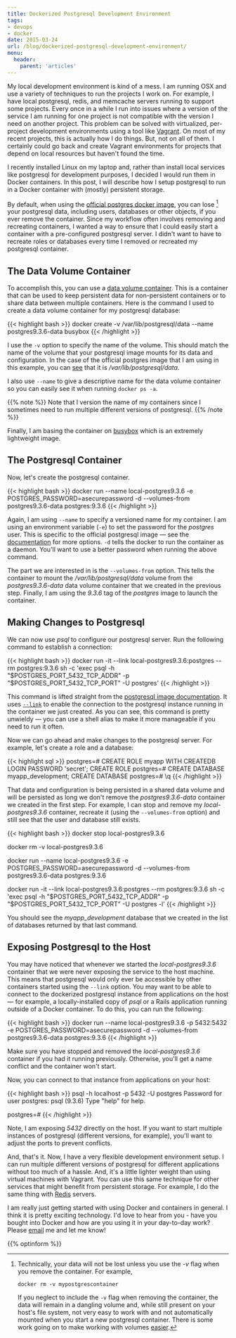 ```yaml
---
title: Dockerized Postgresql Development Environment
tags:
- devops
- docker
date: 2015-03-24
url: /blog/dockerized-postgresql-development-environment/
menu:
  header:
    parent: 'articles'
---
```


My local development environment is kind of a mess. I am running OSX and use a
variety of techniques to run the projects I work on. For example, I have local
postgresql, redis, and memcache servers running to support some projects. Every
once in a while I run into issues where a version of the service I am running
for one project is not compatible with the version I need on another project.
This problem can be solved with virtualized, per-project development
environments using a tool like
[Vagrant](https://www.vagrantup.com/). <!--more--> On most of my recent
projects, this is actually how I do things. But, not on all of them. I certainly
could go back and create Vagrant environments for projects that depend on local
resources but haven't found the time.

I recently installed Linux on my laptop and, rather than install local services
like postgresql for development purposes, I decided I would run them in Docker
containers. In this post, I will describe how I setup postgresql to run in a
Docker container with (mostly) persistent storage.

By default, when using the
[official postgres docker image](https://registry.hub.docker.com/_/postgres/),
you can lose [^1] your postgresql data, including users, databases or
other objects, if you ever remove the container. Since my workflow
often involves removing and recreating containers, I wanted a way to
ensure that I could easily start a container with a pre-configured
postgresql server. I didn't want to have to recreate roles or
databases every time I removed or recreated my postgresql container.

## The Data Volume Container

To accomplish this, you can use
a
[data volume container](https://docs.docker.com/engine/tutorials/dockervolumes/).
This is a container that can be used to keep persistent data for non-persistent
containers or to share data between multiple containers. Here is the command I
used to create a data volume container for my postgresql database:

{{< highlight bash >}}
docker create -v /var/lib/postgresql/data --name postgres9.3.6-data busybox
{{< /highlight >}}

I use the `-v` option to specify the name of the volume. This should
match the name of the volume that your postgresql image mounts for its
data and configuration. In the case of the official postgres image
that I am using in this example, you can
[see](https://github.com/docker-library/postgres/blob/master/Dockerfile-debian.template)
that it is */var/lib/postgresql/data*.

I also use `--name` to give a descriptive name for the data volume
container so you can easily see it when running `docker ps -a`.

{{% note %}}
Note that I version the name of my containers since I sometimes need
to run multiple different versions of postgresql.
{{% /note %}}

Finally, I am basing the container on
[busybox](https://registry.hub.docker.com/_/busybox/) which is an extremely
lightweight image.

## The Postgresql Container

Now, let's create the postgresql container.

{{< highlight bash >}}
docker run --name local-postgres9.3.6 -e POSTGRES_PASSWORD=asecurepassword -d --volumes-from postgres9.3.6-data postgres:9.3.6
{{< /highlight >}}

Again, I am using `--name` to specify a versioned name for my
container. I am using an environment variable (`-e`) to set the
password for the *postgres* user. This is specific to the official
postgresql image &mdash; see the
[documentation](https://registry.hub.docker.com/_/postgres/) for more
options. `-d` tells the docker to run the container as a
daemon. You'll want to use a better password when running the above
command.

The part we are interested in is the `--volumes-from` option. This
tells the container to mount the */var/lib/postgresql/data* volume
from the *postgres9.3.6-data* data volume container that we created in
the previous step. Finally, I am using the *9.3.6* tag of the
*postgres* image to launch the container.

## Making Changes to Postgresql

We can now use *psql* to configure our postgresql server. Run the
following command to establish a connection:

{{< highlight bash >}}
docker run -it --link local-postgres9.3.6:postgres --rm postgres:9.3.6 sh -c 'exec psql -h "$POSTGRES_PORT_5432_TCP_ADDR" -p "$POSTGRES_PORT_5432_TCP_PORT" -U postgres'
{{< /highlight >}}

This command is lifted straight from
the
[postgresql image documentation](https://registry.hub.docker.com/_/postgres/).
It
uses
[`--link`](https://docs.docker.com/engine/userguide/networking/default_network/dockerlinks/) to
enable the connection to the postgresql instance running in the container we
just created. As you can see, this command is pretty unwieldy &mdash; you can
use a shell alias to make it more manageable if you need to run it often.

Now we can go ahead and make changes to the
postgresql server. For example, let's create a role and a database:

{{< highlight sql >}}
postgres=# CREATE ROLE myapp WITH CREATEDB LOGIN PASSWORD 'secret';
CREATE ROLE
postgres=# CREATE DATABASE myapp_development;
CREATE DATABASE
postgres=# \q
{{< /highlight >}}

That data and configuration is being persisted in a shared data volume and will
be persisted as long we don't remove the *postgres9.3.6-data* container we
created in the first step. For example, I can stop and remove my
*local-postgres9.3.6* container, recreate it (using the `--volumes-from` option)
and still see that the user and database still exists.

{{< highlight bash >}}
docker stop local-postgres9.3.6

docker rm -v local-postgres9.3.6

docker run --name local-postgres9.3.6 -e POSTGRES_PASSWORD=asecurepassword -d --volumes-from postgres9.3.6-data postgres:9.3.6

docker run -it --link local-postgres9.3.6:postgres --rm postgres:9.3.6 sh -c 'exec psql -h "$POSTGRES_PORT_5432_TCP_ADDR" -p "$POSTGRES_PORT_5432_TCP_PORT" -U postgres -l'
{{< /highlight >}}

You should see the *myapp_development* database that we created in the
list of databases returned by that last command.

## Exposing Postgresql to the Host

You may have noticed that whenever we started the
*local-postgres9.3.6* container that we were never exposing the
service to the host machine. This means that postgresql would only
ever be accessible by other containers started using the `--link`
option. You may want to be able to connect to the dockerized
postgresql instance from applications on the host &mdash; for example,
a locally-installed copy of *psql* or a Rails application running
outside of a Docker container. To do this, you can run the following:

{{< highlight bash >}}
docker run --name local-postgres9.3.6 -p 5432:5432 -e POSTGRES_PASSWORD=asecurepassword -d --volumes-from postgres9.3.6-data postgres:9.3.6
{{< /highlight >}}

Make sure you have stopped and removed the *local-postgres9.3.6*
container if you had it running previously. Otherwise, you'll get a
name conflict and the container won't start.

Now, you can connect to that instance from applications on your host:

{{< highlight bash >}}
psql -h localhost -p 5432 -U postgres
Password for user postgres:
psql (9.3.6)
Type "help" for help.

postgres=#
{{< /highlight >}}

Note, I am exposing *5432* directly on the host. If you want to start
multiple instances of postgresql (different versions, for example),
you'll want to adjust the ports to prevent conflicts.

And, that's it. Now, I have a very flexible development environment
setup. I can run multiple different versions of postgresql for
different applications without too much of a hassle. And, it's a
little lighter weight than using virtual machines with Vagrant. You
can use this same technique for other services that might benefit from
persistent storage. For example, I do the same thing with
[Redis](http://redis.io/) servers.

I am really just getting started with using Docker and containers in general. I
think it is pretty exciting technology. I'd love to hear from you - have you
bought into Docker and how are you using it in your day-to-day work? Please
[email](mailto:ryan@ryaneschinger.com) me and let me know!

[^1]:
    Technically, your data will not be lost unless you use the *-v* flag
    when you remove the container. For example,

        docker rm -v mypostgrescontainer

    If you neglect to include the `-v` flag when removing the
    container, the data will remain in a dangling volume and, while
    still present on your host's file system, not very easy to work
    with and not automatically mounted when you start a new postgresql
    container. There is some work going on to make working with
    volumes [easier](https://github.com/docker/docker/pull/8484).

{{% optinform %}}
